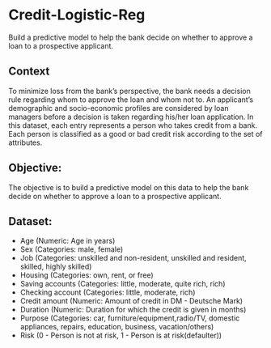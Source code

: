 # Credit-Logistic-Reg
Build a predictive model to help the bank decide on whether to approve a loan to a prospective applicant.
## Context
To minimize loss from the bank’s perspective, the bank needs a decision rule regarding whom to approve the loan and whom not to. An applicant’s demographic and socio-economic profiles are considered by loan managers before a decision is taken regarding his/her loan application. In this dataset, each entry represents a person who takes credit from a bank. Each person is classified as a good or bad credit risk according to the set of attributes.

## Objective:
The objective is to build a predictive model on this data to help the bank decide on whether to approve a loan to a prospective applicant.

## Dataset:
- Age (Numeric: Age in years)
- Sex (Categories: male, female)
- Job (Categories: unskilled and non-resident, unskilled and resident, skilled, highly skilled)
- Housing (Categories: own, rent, or free)
- Saving accounts (Categories: little, moderate, quite rich, rich)
- Checking account (Categories: little, moderate, rich)
- Credit amount (Numeric: Amount of credit in DM - Deutsche Mark)
- Duration (Numeric: Duration for which the credit is given in months)
- Purpose (Categories: car, furniture/equipment,radio/TV, domestic appliances, repairs, education, business, vacation/others)
- Risk (0 - Person is not at risk, 1 - Person is at risk(defaulter))
